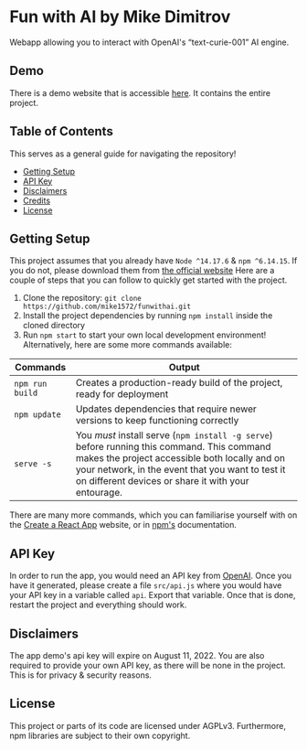 # Fun with AI by Mike Dimitrov

Webapp allowing you to interact with OpenAI's “text-curie-001” AI engine.

## Demo
There is a demo website that is accessible [here](https://funwithai-ba3c7.web.app). It contains the entire project.

## Table of Contents
This serves as a general guide for navigating the repository!

- [Getting Setup](#getting-setup)
- [API Key](#api-key)
- [Disclaimers](#disclaimers)
- [Credits](#credits)
- [License](#license)

## Getting Setup
This project assumes that you already have `Node ^14.17.6` & `npm ^6.14.15`. If you do not, please download them from [the official website](https://nodejs.org/en/download/)
Here are a couple of steps that you can follow to quickly get started with the project.

1. Clone the repository: `git clone https://github.com/mike1572/funwithai.git`
2. Install the project dependencies by running `npm install` inside the cloned directory
3. Run `npm start` to start your own local development environment! Alternatively, here are some more commands available:

| Commands        | Output
|-----------------|-------------------------------------------------------------------|
| `npm run build` | Creates a production-ready build of the project, ready for deployment |
| `npm update`    | Updates dependencies that require newer versions to keep functioning correctly|
| `serve -s`      | You *must* install serve (`npm install -g serve`) before running this command. This command makes the project accessible both locally and on your network, in the event that you want to test it on different devices or share it with your entourage.|

There are many more commands, which you can familiarise yourself with on the [Create a React App](https://create-react-app.dev/) website, or in [npm's](https://docs.npmjs.com/) documentation.

## API Key
In order to run the app, you would need an API key from [OpenAI](https://openai.com/api/). Once you have it generated, please create a file `src/api.js` where you would have your API key in a variable called `api`. Export that variable. Once that is done, restart the project and everything should work.

## Disclaimers
The app demo's api key will expire on August 11, 2022. You are also required to provide your own API key, as there will be none in the project. This is for privacy & security reasons.

## License
This project or parts of its code are licensed under AGPLv3. Furthermore, npm libraries are subject to their own copyright.
